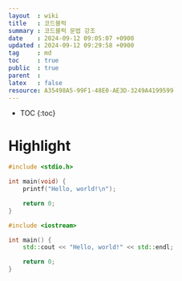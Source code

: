 ```yaml
---
layout  : wiki
title   : 코드블럭
summary : 코드블럭 문법 강조
date    : 2024-09-12 09:05:07 +0900
updated : 2024-09-12 09:29:58 +0900
tag     : md
toc     : true
public  : true
parent  : 
latex   : false
resource: A35498A5-99F1-48E0-AE3D-3249A4199599
---
```

* TOC
{:toc}

# Highlight

```c
#include <stdio.h>

int main(void) {
    printf("Hello, world!\n");

    return 0;
}
```

```cpp
#include <iostream>

int main() {
    std::cout << "Hello, world!" << std::endl;

    return 0;
}
```
